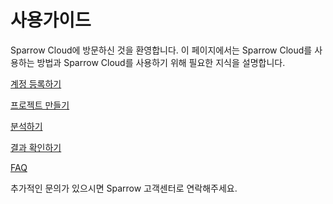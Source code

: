 # 사용가이드

Sparrow Cloud에 방문하신 것을 환영합니다. 이 페이지에서는 Sparrow Cloud를 사용하는 방법과 Sparrow Cloud를 사용하기 위해 필요한 지식을 설명합니다.




[계정 등록하기](등록.md)

[프로젝트 만들기](프로젝트-만들기.md)

[분석하기](분석.md)

[결과 확인하기](분석-결과.md)

[FAQ](FAQ.md)


추가적인 문의가 있으시면 Sparrow 고객센터로 연락해주세요.
